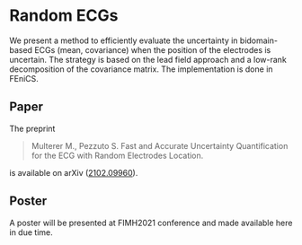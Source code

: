 # Random ECGs

We present a method to efficiently evaluate the uncertainty in bidomain-based ECGs (mean, covariance)
when the position of the electrodes is uncertain.  The strategy is based on the lead field approach
and a low-rank decomposition of the covariance matrix.  The implementation is done in FEniCS.

## Paper

The preprint

> Multerer M., Pezzuto S. Fast and Accurate Uncertainty Quantification for the ECG with Random Electrodes Location. 

is available on arXiv ([2102.09960](https://arxiv.org/abs/2102.09960)).

## Poster

A poster will be presented at FIMH2021 conference and made available here in due time.